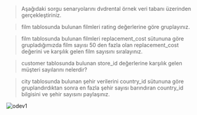 > Aşağıdaki sorgu senaryolarını dvdrental örnek veri tabanı üzerinden gerçekleştiriniz.

> film tablosunda bulunan filmleri rating değerlerine göre gruplayınız.

> film tablosunda bulunan filmleri replacement_cost sütununa göre grupladığımızda film sayısı 50 den fazla olan replacement_cost değerini ve karşılık gelen film sayısını sıralayınız.

> customer tablosunda bulunan store_id değerlerine karşılık gelen müşteri sayılarını nelerdir? 

> city tablosunda bulunan şehir verilerini country_id sütununa göre gruplandırdıktan sonra en fazla şehir sayısı barındıran country_id bilgisini ve şehir sayısını paylaşınız.

![odev1](https://user-images.githubusercontent.com/88919177/144504126-e82df3a9-5eec-42f9-be9c-cc5e27559d44.gif)
